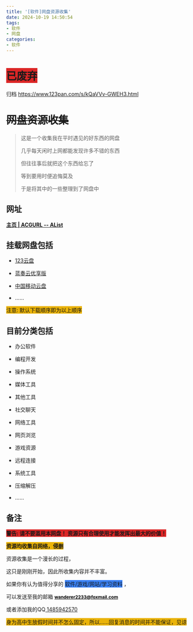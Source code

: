 ```yaml
---
title: '[软件]网盘资源收集'
date: 2024-10-19 14:50:54
tags:
- 软件
- 网盘
categories:
- 软件
---
```

<h1 style="" id="%E5%B7%B2%E5%BA%9F%E5%BC%83"><strong><s><mark data-color="#dc2626" style="background-color: #dc2626; color: inherit; background-color: #dc2626; color: inherit; background-color: #dc2626; color: inherit; display: inline-block;">已废弃</mark></s></strong></h1><p style="">归档	<hyperlink-inline-card target="_blank" href="https://www.123pan.com/s/kQaVVv-GWEH3.html" theme="inline"><a href="https://www.123pan.com/s/kQaVVv-GWEH3.html" target="_blank">https://www.123pan.com/s/kQaVVv-GWEH3.html</a></hyperlink-inline-card></p><h1 style="" id="%E7%BD%91%E7%9B%98%E8%B5%84%E6%BA%90%E6%94%B6%E9%9B%86"><s>网盘资源收集</s></h1><blockquote><p style="">这是一个收集我在平时遇见的好东西的网盘</p><p style="text-align: start; ">几乎每天闲时上网都能发现许多不错的东西</p><p style="text-align: start; ">但往往事后就把这个东西给忘了</p><p style="text-align: start; ">等到要用时便追悔莫及</p><p style="text-align: start; ">于是将其中的一些整理到了网盘中</p></blockquote><h2 style="" id="%E7%BD%91%E5%9D%80">网址</h2><p style=""><a rel="noopener noreferrer nofollow" href="https://pan.acgurl.link/" target="_blank"><strong>主页 | ACGURL -- AList</strong></a></p><h2 style="" id="%E6%8C%82%E8%BD%BD%E7%BD%91%E7%9B%98%E5%8C%85%E6%8B%AC">挂载网盘包括</h2><ul><li><p style=""><a rel="noopener noreferrer nofollow" href="https://www.123pan.com/" target="_self">12</a><a rel="noopener noreferrer nofollow" href="https://www.123pan.com/" target="_blank">3</a><a rel="noopener noreferrer nofollow" href="https://www.123pan.com/" target="_self">云盘</a></p></li><li><p style=""><a rel="noopener noreferrer nofollow" href="https://www.ilanzou.com/" target="_blank">蓝奏云优享版</a></p></li><li><p style=""><a rel="noopener noreferrer nofollow" href="https://yun.139.com/" target="_blank">中国移动云盘</a></p></li><li><p style="">......</p></li></ul><p style=""><mark data-color="#eab308" style="background-color: #eab308; color: inherit; background-color: #eab308; color: inherit; background-color: #eab308; color: inherit; background-color: #eab308; color: inherit; display: inline-block;">注意:	默认下载顺序即为以上顺序</mark></p><h2 style="" id="%E7%9B%AE%E5%89%8D%E5%88%86%E7%B1%BB%E5%8C%85%E6%8B%AC">目前分类包括</h2><ul><li><p style="">办公软件</p></li><li><p style="">编程开发</p></li><li><p style="">操作系统</p></li><li><p style="">媒体工具</p></li><li><p style="">其他工具</p></li><li><p style="">社交聊天</p></li><li><p style="">网络工具</p></li><li><p style="">网页浏览</p></li><li><p style="">游戏资源</p></li><li><p style="">远程连接</p></li><li><p style="">系统工具</p></li><li><p style="">压缩解压</p></li><li><p style="">......</p></li></ul><h2 style="" id="%E5%A4%87%E6%B3%A8">备注</h2><p style=""><strong><mark data-color="#dc2626" style="background-color: #dc2626; color: inherit; background-color: #dc2626; color: inherit; background-color: #dc2626; color: inherit; background-color: #dc2626; color: inherit; display: inline-block;">警告:	请不要滥用本网盘！ 资源只有合理使用才能发挥出最大的价值！</mark></strong></p><p style=""><strong><mark data-color="#eab308" style="background-color: #eab308; color: inherit; background-color: #eab308; color: inherit; background-color: #eab308; color: inherit; background-color: #eab308; color: inherit; display: inline-block;">资源均收集自网络，侵删</mark></strong></p><p style="">资源收集是一个漫长的过程，</p><p style="">这只是刚刚开始，因此所收集内容并不丰富。</p><p style="">如果你有认为值得分享的 <mark data-color="#3b82f6" style="background-color: #3b82f6; color: inherit; background-color: #3b82f6; color: inherit; background-color: #3b82f6; color: inherit; background-color: #3b82f6; color: inherit; display: inline-block;">软件/游戏/网站/学习资料</mark> ，</p><p style="">可以发送至我的邮箱 <a rel="noopener noreferrer nofollow" href="mailto:wanderer2233@foxmail.com" target="_blank"><strong><span style="font-size: 12px; color: rgb(0, 0, 0)">wanderer2233@foxmail.com</span></strong></a></p><p style="">或者添加我的QQ<a rel="noopener noreferrer nofollow" href="https://wpa.qq.com/msgrd?v=3&amp;uin=1485942570&amp;site=qq&amp;menu=yes&amp;jumpflag=1" target="_blank"> 1485942570 </a></p><p style=""><mark data-color="#eab308" style="background-color: #eab308; color: inherit; background-color: #eab308; color: inherit; background-color: #eab308; color: inherit; background-color: #eab308; color: inherit; display: inline-block;">身为高中生放假时间并不怎么固定，所以......回复消息的时间并不能保证，见谅</mark></p>
